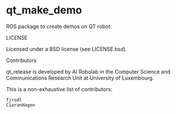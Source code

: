 # qt_make_demo
ROS package to create demos on QT robot.

LICENSE

Licensed under a BSD license (see LICENSE.bsd).

Contributors

qt_release is developed by AI Robolab in the Computer Science and Communications Research Unit at University of Luxembourg.

This is a non-exhaustive list of contributors:

    fjrodl
    CiaranHagen

